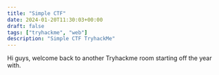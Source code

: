 ```yaml
---
title: "Simple CTF"
date: 2024-01-20T11:30:03+00:00
draft: false
tags: ["tryhackme", "web"]
description: "Simple CTF TryhackMe"
---
```


Hi guys, welcome back to another Tryhackme room starting off the year with.


